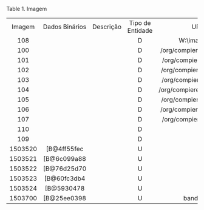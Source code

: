 <div id="d19654e1" class="table">

<div class="table-title">

Table 1. Imagem

</div>

<div class="table-contents">

|         |                |           |                  |                                     |                          |
| :-----: | :------------: | :-------: | :--------------: | :---------------------------------: | :----------------------: |
| Imagem  | Dados Binários | Descrição | Tipo de Entidade |            URL da Imagem            |           Nome           |
|   108   |                |           |        D         |      W:\\images\\applemac.jpg       | W:\\images\\applemac.jpg |
|   100   |                |           |        D         | /org/compiere/images/BPartner16.gif |         BPartner         |
|   101   |                |           |        D         | /org/compiere/images/Archive16.gif  |         Archive          |
|   102   |                |           |        D         | /org/compiere/images/Account16.gif  |         Account          |
|   103   |                |           |        D         | /org/compiere/images/Product16.gif  |         Product          |
|   104   |                |           |        D         | /org/compiere/images/WorkFlow16.gif |         WorkFlow         |
|   105   |                |           |        D         | /org/compiere/images/Request16.gif  |         Request          |
|   106   |                |           |        D         | /org/compiere/images/Payment16.gif  |         Payment          |
|   107   |                |           |        D         | /org/compiere/images/GetMail16.gif  |         GetMail          |
|   110   |                |           |        D         |                                     |   gwr\_footertile.jpg    |
|   109   |                |           |        D         |                                     |     gwr\_header.jpg      |
| 1503520 |  \[B@4ff55fec  |           |        U         |             café-1.jpg              |        café-1.jpg        |
| 1503521 |  \[B@6c099a88  |           |        U         |             café-1.jpg              |        café-1.jpg        |
| 1503522 |  \[B@76d25d70  |           |        U         |             café-1.jpg              |        café-1.jpg        |
| 1503523 |  \[B@60fc3db4  |           |        U         |             café-1.jpg              |        café-1.jpg        |
| 1503524 |  \[B@5930478   |           |        U         |             café-1.jpg              |        café-1.jpg        |
| 1503700 |  \[B@25ee0398  |           |        U         |         bandeira-parana.png         |   bandeira-parana.png    |

</div>

</div>

